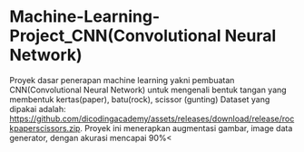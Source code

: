 # Machine-Learning-Project_CNN(Convolutional Neural Network)
Proyek dasar penerapan machine learning yakni pembuatan CNN(Convolutional Neural Network) untuk mengenali bentuk tangan yang membentuk kertas(paper), batu(rock), scissor (gunting)
Dataset yang dipakai adalah: https://github.com/dicodingacademy/assets/releases/download/release/rockpaperscissors.zip.
Proyek ini menerapkan augmentasi gambar, image data generator, dengan akurasi mencapai 90%<
